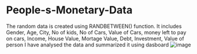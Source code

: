 # People-s-Monetary-Data
The random data is created using RANDBETWEEN() function. It includes Gender, Age, City, No of kids, No of Cars, Value of Cars, money left to pay on cars, Income, House Value, Mortage Value, Debt, Investment, Value of person
I have analysed the data and summarized it using dasboard
![image](https://user-images.githubusercontent.com/93969181/146475534-bcbf7b8d-84af-41b1-ba09-21f369dba7e7.png)
